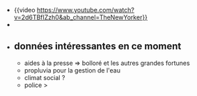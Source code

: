 - {{video https://www.youtube.com/watch?v=2d6TBfIZzh0&ab_channel=TheNewYorker}}
-
- ## données intéressantes en ce moment
	- aides à la presse => bolloré et les autres grandes fortunes
	- propluvia pour la gestion de l'eau
	- climat social ?
	- police >